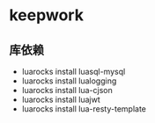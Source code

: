 # keepwork

## 库依赖
* luarocks install luasql-mysql
* luarocks install lualogging
* luarocks install lua-cjson
* luarocks install luajwt
* luarocks install lua-resty-template
